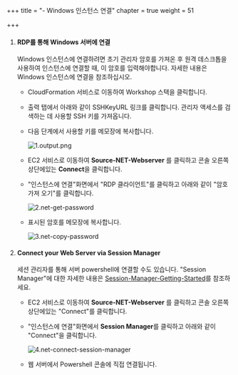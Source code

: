 +++
title = "- Windows 인스턴스 연결"
chapter = true
weight = 51

+++
1. #### RDP를 통해 Windows 서버에 연결

   Windows 인스턴스에 연결하려면 초기 관리자 암호를 가져온 후 원격 데스크톱을 사용하여 인스턴스에 연결할 때, 이 암호를 입력해야합니다. 자세한 내용은 Windows 인스턴스에 연결을 참조하십시오.

   - CloudFormation 서비스로 이동하여 Workshop 스택을 클릭합니다.

   - 출력 탭에서 아래와 같이 SSHKeyURL 링크를 클릭합니다. 관리자 액세스를 검색하는 데 사용할 SSH 키를 가져옵니다.

   - 다음 단계에서 사용할 키를 메모장에 복사합니다.

     <img src="/images/B/1/1.output.png" alt="1.output.png" style="zoom:100%;" />

   - EC2 서비스로 이동하여 **Source-NET-Webserver** 를 클릭하고 콘솔 오른쪽 상단에있는 **Connect**을 클릭합니다.

   - "인스턴스에 연결"화면에서 "RDP 클라이언트"를 클릭하고 아래와 같이 "암호 가져 오기"를 클릭합니다.

     <img src="/images/B/1/2.net-get-password.png" alt="2.net-get-password" style="zoom:100%;" />

   - 표시된 암호를 메모장에 복사합니다.

     <img src="/images/B/1/3.net-copy-password.png" alt="3.net-copy-password" style="zoom:100%;" />

2. #### Connect your Web Server via Session Manager

   세션 관리자를 통해 서버 powershell에 연결할 수도 있습니다. "Session Manager"에 대한 자세한 내용은 [Session-Manager-Getting-Started](https://docs.aws.amazon.com/systems-manager/latest/userguide/session-manager-getting-started.html)를 참조하세요.

   - EC2 서비스로 이동하여 **Source-NET-Webserver** 를 클릭하고 콘솔 오른쪽 상단에있는 "Connect"를 클릭합니다.

   - "인스턴스에 연결"화면에서 **Session Manager**를 클릭하고 아래와 같이 "Connect"을 클릭합니다.

     <img src="/images/B/1/4.net-connect-session-manager.png" alt="4.net-connect-session-manager" style="zoom:100%;" />

   - 웹 서버에서 Powershell 콘솔에 직접 연결됩니다.

   
